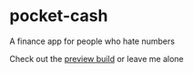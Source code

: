 # pocket-cash
A finance app for people who hate numbers

Check out the [preview build](https://jibberjay.github.io/pocket-cash) or leave me alone
